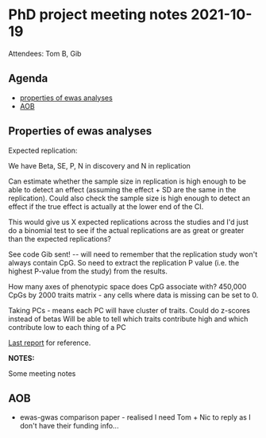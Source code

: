 # PhD project meeting notes 2021-10-19

Attendees: Tom B, Gib

## Agenda

* [properties of ewas analyses](#item1) 
* [AOB](#aob)

## Properties of ewas analyses <a name="item1"></a>

Expected replication:

We have Beta, SE, P, N in discovery and N in replication

Can estimate whether the sample size in replication is high enough to be able to detect an effect (assuming the effect + SD are the same in the replication). Could also check the sample size is high enough to detect an effect if the true effect is actually at the lower end of the CI.

This would give us X expected replications across the studies and I'd just do a binomial test to see if the actual replications are as great or greater than the expected replications? 

See code Gib sent! -- will need to remember that the replication study won't always contain CpG. So need to extract the replication P value (i.e. the highest P-value from the study) from the results.


How many axes of phenotypic space does CpG associate with? 
450,000 CpGs by 2000 traits matrix - any cells where data is missing can be set to 0.

Taking PCs - means each PC will have cluster of traits. 
Could do z-scores instead of betas
Will be able to tell which traits contribute high and which contribute low to each thing of a PC



[Last report](prop-ewas-results.html) for reference.

__NOTES:__

Some meeting notes

## AOB <a name="aob"></a>

* ewas-gwas comparison paper - realised I need Tom + Nic to reply as I don't have their funding info...